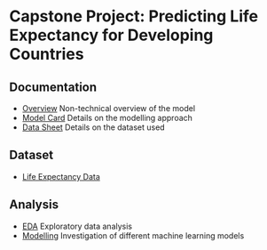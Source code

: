 # Capstone Project: Predicting Life Expectancy for Developing Countries

## Documentation
- [Overview](README.md) Non-technical overview of the model
- [Model Card](model_card.md) Details on the modelling approach 
- [Data Sheet](data_sheet.md) Details on the dataset used

## Dataset
- [Life Expectancy Data](data/Life-Expectancy-Data-Updated.csv)

## Analysis
- [EDA](EDA.ipynb) Exploratory data analysis
- [Modelling](Modelling.ipynb) Investigation of different machine learning models

